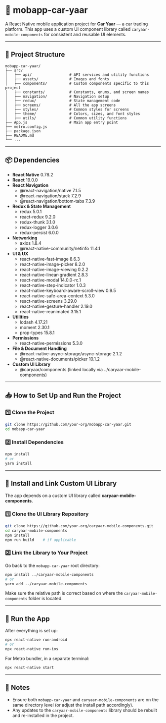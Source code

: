 # 📱 mobapp-car-yaar

A React Native mobile application project for **Car Yaar** — a car trading platform. This app uses a custom UI component library called `caryaar-mobile-components` for consistent and reusable UI elements.

---

## 📂 Project Structure

```
mobapp-car-yaar/
├── src/
│   ├── api/                 # API services and utility functions
│   ├── assets/              # Images and fonts
│   ├── components/          # Custom components specific to this project
│   ├── constants/           # Constants, enums, and screen names
│   ├── navigation/          # Navigation setup
│   ├── redux/               # State management code
│   ├── screens/             # All the app screens
│   ├── styles/              # Common styles for screens
│   ├── theme/               # Colors, sizes, and font styles
│   ├── utils/               # Common utility functions
├── App.js                   # Main app entry point
├── metro.config.js
├── package.json
├── README.md
└── ...
```

---

## 📦 Dependencies

- **React Native** 0.78.2
- **React** 19.0.0
- **React Navigation**
  - @react-navigation/native 7.1.5
  - @react-navigation/stack 7.2.9
  - @react-navigation/bottom-tabs 7.3.9
- **Redux & State Management**
  - redux 5.0.1
  - react-redux 9.2.0
  - redux-thunk 3.1.0
  - redux-logger 3.0.6
  - redux-persist 6.0.0
- **Networking**
  - axios 1.8.4
  - @react-native-community/netinfo 11.4.1
- **UI & UX**
  - react-native-fast-image 8.6.3
  - react-native-image-picker 8.2.0
  - react-native-image-viewing 0.2.2
  - react-native-linear-gradient 2.8.3
  - react-native-modal 14.0.0-rc.1
  - react-native-step-indicator 1.0.3
  - react-native-keyboard-aware-scroll-view 0.9.5
  - react-native-safe-area-context 5.3.0
  - react-native-screens 3.29.0
  - react-native-gesture-handler 2.19.0
  - react-native-reanimated 3.15.1
- **Utilities**
  - lodash 4.17.21
  - moment 2.30.1
  - prop-types 15.8.1
- **Permissions**
  - react-native-permissions 5.3.0
- **File & Document Handling**
  - @react-native-async-storage/async-storage 2.1.2
  - @react-native-documents/picker 10.1.2
- **Custom UI Library**
  - @caryaar/components (linked locally via ../caryaar-mobile-components)

---

## 📥 How to Set Up and Run the Project

### 1️⃣ Clone the Project

```bash
git clone https://github.com/your-org/mobapp-car-yaar.git
cd mobapp-car-yaar
```

### 2️⃣ Install Dependencies

```bash
npm install
# or
yarn install
```

---

## 🎨 Install and Link Custom UI Library

The app depends on a custom UI library called **caryaar-mobile-components**.

### 1️⃣ Clone the UI Library Repository

```bash
git clone https://github.com/your-org/caryaar-mobile-components.git
cd caryaar-mobile-components
npm install
npm run build    # if applicable
```

### 2️⃣ Link the Library to Your Project

Go back to the `mobapp-car-yaar` root directory:

```bash
npm install ../caryaar-mobile-components
# or
yarn add ../caryaar-mobile-components
```

Make sure the relative path is correct based on where the `caryaar-mobile-components` folder is located.

---

## 🚀 Run the App

After everything is set up:

```bash
npx react-native run-android
# or
npx react-native run-ios
```

For Metro bundler, in a separate terminal:

```bash
npx react-native start
```

---

## 📝 Notes

- Ensure both `mobapp-car-yaar` and `caryaar-mobile-components` are on the same directory level (or adjust the install path accordingly).
- Any updates to the `caryaar-mobile-components` library should be rebuilt and re-installed in the project.
